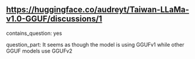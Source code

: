 ## https://huggingface.co/audreyt/Taiwan-LLaMa-v1.0-GGUF/discussions/1

contains_question: yes

question_part: It seems as though the model is using GGUFv1 while other GGUF models use GGUFv2
